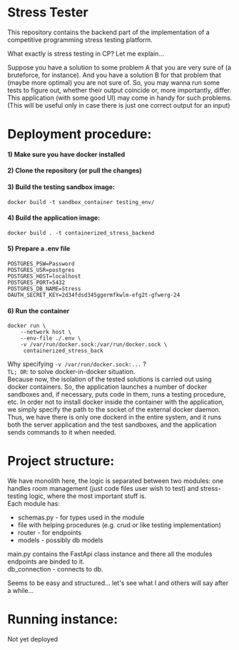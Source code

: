 # Stress Tester

This repository contains the backend part of the implementation
of a competitive programming stress testing platform.

What exactly is stress testing in CP? Let me explain...

Suppose you have a solution to some problem A that you are very sure of (a bruteforce, for instance). And you have a solution B for that problem that (maybe more optimal) you are not sure of. So, you 
may wanna run some tests to figure out, whether their output coincide or, more importantly,
differ. This application (with some good UI) may come in handy for such problems. (This will be useful only in case there is just
one correct output for an input)

# Deployment procedure:

#### 1) Make sure you have docker installed

#### 2) Clone the repository (or pull the changes)

#### 3) Build the testing sandbox image:
```
docker build -t sandbox_container testing_env/
```

#### 4) Build the application image:
```
docker build . -t containerized_stress_backend
```

#### 5) Prepare a .env file
```
POSTGRES_PSW=Password
POSTGRES_USR=postgres
POSTGRES_HOST=localhost
POSTGRES_PORT=5432
POSTGRES_DB_NAME=Stress
OAUTH_SECRET_KEY=2d34fdsd345ggermfkwlm-efg2t-gfwerg-24
```

#### 6) Run the container
```
docker run \ 
    --network host \ 
    --env-file ./.env \
    -v /var/run/docker.sock:/var/run/docker.sock \
     containerized_stress_back
```
Why specifying ``-v /var/run/docker.sock:...`` ? <br>
``TL; DR``: to solve docker-in-docker situation. <br>
Because now, the isolation of the tested solutions is carried out using docker containers. 
So, the application launches a number of docker sandboxes and, 
if necessary, puts code in them, runs a testing procedure, etc. In
order not to install docker inside the container with the application, we
simply specify the path to the socket of the external docker daemon. Thus, we have
there is only one dockerd in the entire system, and it runs both
the server application and the test sandboxes, and the application sends commands
to it when needed.

# Project structure:
We have monolith here, the logic is separated between two modules: one handles room management 
(just code files user wish to test) and stress-testing logic, where the most important
stuff is. <br>
Each module has:
- schemas.py - for types used in the module
- file with helping procedures (e.g. crud or like testing implementation)
- router - for endpoints
- models - possibly db models

main.py contains the FastApi class instance and there all the modules endpoints are binded to it.<br>
db_connection - connects to db.

Seems to be easy and structured... let's see what I and others will say after a while...

# Running instance:
Not yet deployed
